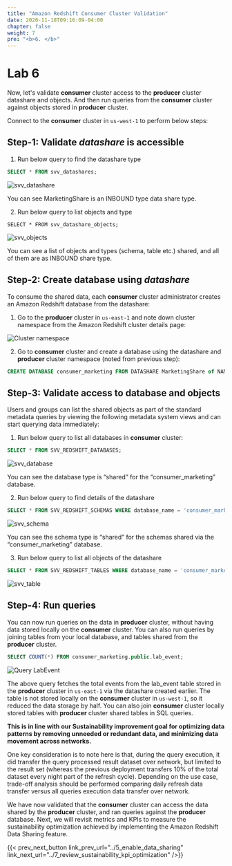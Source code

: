 ```yaml
---
title: "Amazon Redshift Consumer Cluster Validation"
date: 2020-11-18T09:16:09-04:00
chapter: false
weight: 7
pre: "<b>6. </b>"
---
```


# Lab 6

Now, let's validate **consumer** cluster access to the **producer** cluster datashare and objects. And then run queries from the **consumer** cluster against objects stored in **producer** cluster.

Connect to the **consumer** cluster in `us-west-1` to perform below steps:

## Step-1: Validate _datashare_ is accessible

1. Run below query to find the datashare type

```sql
SELECT * FROM svv_datashares;
```

![svv_datashare](/Sustainability/300_optimize_data_pattern_using_redshift_data_sharing/lab-6/images/query_svv_datashare.png?classes=lab_picture_small)

You can see MarketingShare is an INBOUND type data share type.

2. Run below query to list objects and type
```
SELECT * FROM svv_datashare_objects;
```
![svv_objects](/Sustainability/300_optimize_data_pattern_using_redshift_data_sharing/lab-6/images/query_svv_objects.png?classes=lab_picture_small)

You can see a list of objects and types (schema, table etc.) shared, and all of them are as INBOUND share type.

## Step-2: Create database using _datashare_

To consume the shared data, each **consumer** cluster administrator creates an Amazon Redshift database from the datashare:

1. Go to the **producer** cluster in `us-east-1` and note down cluster namespace from the Amazon Redshift cluster details page:

![Cluster namespace](/Sustainability/300_optimize_data_pattern_using_redshift_data_sharing/lab-6/images/producer_query_editor.png?classes=lab_picture_small)

2. Go to **consumer** cluster and create a database using the datashare and **producer** cluster namespace (noted from previous step):

```sql
CREATE DATABASE consumer_marketing FROM DATASHARE MarketingShare of NAMESPACE 'replace_with_your_producer_cluster_namespace';
```

## Step-3: Validate access to database and objects
Users and groups can list the shared objects as part of the standard metadata queries by viewing the following metadata system views and can start querying data immediately:

1. Run below query to list all databases in **consumer** cluster:

```sql
SELECT * FROM SVV_REDSHIFT_DATABASES;
```

![svv_database](/Sustainability/300_optimize_data_pattern_using_redshift_data_sharing/lab-6/images/svv_database.png?classes=lab_picture_small)

You can see the database type is “shared” for the “consumer_marketing” database.

2. Run below query to find details of the datashare

```sql
SELECT * FROM SVV_REDSHIFT_SCHEMAS WHERE database_name = 'consumer_marketing';
```

![svv_schema](/Sustainability/300_optimize_data_pattern_using_redshift_data_sharing/lab-6/images/svv_schema.png?classes=lab_picture_small)

You can see the schema type is “shared” for the schemas shared via the  “consumer_marketing” database.

3. Run below query to list all objects of the datashare

```sql
SELECT * FROM SVV_REDSHIFT_TABLES WHERE database_name = 'consumer_marketing';
```

![svv_table](/Sustainability/300_optimize_data_pattern_using_redshift_data_sharing/lab-6/images/svv_table.png?classes=lab_picture_small)

## Step-4: Run queries
You can now run queries on the data in **producer** cluster, without having data stored locally on the **consumer** cluster. You can also run queries by joining tables from your local database, and tables shared from the **producer** cluster.

```sql
SELECT COUNT(*) FROM consumer_marketing.public.lab_event;
```

![Query LabEvent](/Sustainability/300_optimize_data_pattern_using_redshift_data_sharing/lab-6/images/query_labevent.png?classes=lab_picture_small)

The above query fetches the total events from the lab_event table stored in the **producer** cluster in `us-east-1` via the datashare created earlier. The table is not stored locally on the **consumer** cluster in `us-west-1`, so it reduced the data storage by half. You can also join **consumer** cluster locally stored tables with **producer** cluster shared tables in SQL queries.

**This is in line with our Sustainability improvement goal for optimizing data patterns by removing unneeded or redundant data, and minimizing data movement across networks.**

One key consideration is to note here is that, during the query execution, it did transfer the query processed result dataset over network, but limited to the result set (whereas the previous deployment transfers 10% of the total dataset every night part of the refresh cycle). Depending on the use case, trade-off analysis should be performed comparing daily refresh data transfer versus all queries execution data transfer over network.

We have now validated that the **consumer** cluster can access the data shared by the **producer** cluster, and ran queries against the **producer** database. Next, we will revisit metrics and KPIs to measure the sustainability optimization achieved by implementing the Amazon Redshift Data Sharing feature.

{{< prev_next_button link_prev_url="../5_enable_data_sharing" link_next_url="../7_review_sustainability_kpi_optimization" />}}
